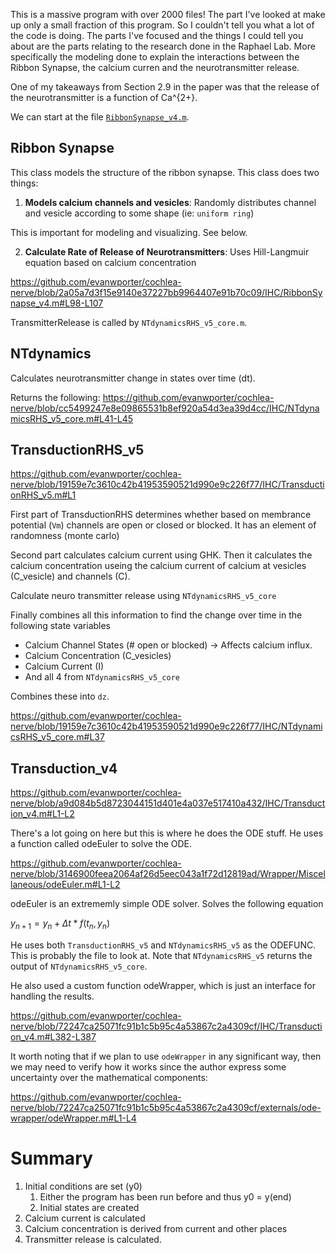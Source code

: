 This is a massive program with over 2000 files! The part I've looked at make up only a small fraction of this program. So I couldn't tell you what a lot of the code is doing. The parts I've focused and the things I could tell you about are the parts relating to the research done in the Raphael Lab. More specifically the modeling done to explain the interactions between the Ribbon Synapse, the calcium curren and the neurotransmitter release.

One of my takeaways from Section 2.9 in the paper was that the release of the neurotransmitter is a function of Ca^{2+}.

We can start at the file [`RibbonSynapse_v4.m`](https://github.com/evanwporter/cochlea-nerve/blob/769ac0d265121edeef3496b53732817e2f28ef66/IHC/RibbonSynapse_v4.m#L66).

## Ribbon Synapse

This class models the structure of the ribbon synapse. This class does two things:

1) **Models calcium channels and vesicles**: Randomly distributes channel and vesicle according to some shape (ie: `uniform ring`)

This is important for modeling and visualizing. See below.


2) **Calculate Rate of Release of Neurotransmitters**: Uses Hill-Langmuir equation based on calcium concentration

https://github.com/evanwporter/cochlea-nerve/blob/2a05a7d3f15e9140e37227bb9964407e91b70c09/IHC/RibbonSynapse_v4.m#L98-L107

TransmitterRelease is called by `NTdynamicsRHS_v5_core.m`.

## NTdynamics

Calculates neurotransmitter change in states over time (dt).

Returns the following:
https://github.com/evanwporter/cochlea-nerve/blob/cc5499247e8e09865531b8ef920a54d3ea39d4cc/IHC/NTdynamicsRHS_v5_core.m#L41-L45


## TransductionRHS_v5

https://github.com/evanwporter/cochlea-nerve/blob/19159e7c3610c42b41953590521d990e9c226f77/IHC/TransductionRHS_v5.m#L1

First part of TransductionRHS determines whether based on membrance potential (`Vm`) channels are open or closed or blocked. It has an element of randomness (monte carlo)

Second part calculates calcium current using GHK. Then it calculates the calcium concentration useing the calcium current of calcium at vesicles (C_vesicle) and channels (C).

Calculate neuro transmitter release using `NTdynamicsRHS_v5_core`

Finally combines all this information to find the change over time in the following state variables

* Calcium Channel States (# open or blocked)
    -> Affects calcium influx.
* Calcium Concentration (C_vesicles)
* Calcium Current (I)
* And all 4 from `NTdynamicsRHS_v5_core`

Combines these into `dz`.

https://github.com/evanwporter/cochlea-nerve/blob/19159e7c3610c42b41953590521d990e9c226f77/IHC/NTdynamicsRHS_v5_core.m#L37

## Transduction_v4

https://github.com/evanwporter/cochlea-nerve/blob/a9d084b5d8723044151d401e4a037e517410a432/IHC/Transduction_v4.m#L1-L2

There's a lot going on here but this is where he does the ODE stuff. He uses a function called odeEuler to solve the ODE.

https://github.com/evanwporter/cochlea-nerve/blob/3146900feea2064af26d5eec043a1f72d12819ad/Wrapper/Miscellaneous/odeEuler.m#L1-L2

odeEuler is an extrememly simple ODE solver. Solves the following equation

$y_{n+1} = y_n + \Delta t * f(t_n, y_n)$

He uses both `TransductionRHS_v5` and `NTdynamicsRHS_v5` as the ODEFUNC. This is probably the file to look at. Note that `NTdynamicsRHS_v5` returns the output of `NTdynamicsRHS_v5_core`.

He also used a custom function odeWrapper, which is just an interface for handling the results.

https://github.com/evanwporter/cochlea-nerve/blob/72247ca25071fc91b1c5b95c4a53867c2a4309cf/IHC/Transduction_v4.m#L382-L387

It worth noting that if we plan to use `odeWrapper` in any significant way, then we may need to verify how it works since the author express some uncertainty over the mathematical components:

https://github.com/evanwporter/cochlea-nerve/blob/72247ca25071fc91b1c5b95c4a53867c2a4309cf/externals/ode-wrapper/odeWrapper.m#L1-L4



# Summary

1. Initial conditions are set (y0)
    1. Either the program has been run before and thus y0 = y(end)
    2. Initial states are created
2. Calcium current is calculated
3. Calcium concentration is derived from current and other places
4. Transmitter release is calculated.


<!-- |-> NTdynamicsRHS_v5_core
|-> TransductionRHS_v5
|-> Transduction_v4
|-> Transduction_v4_multi
|-> Synapse
|-> setSynapseResult
|-> handleResult
|-> handleSynapseResult
|-> ANT / ANT_clamp
|-> oneANTjob / runANTmulti
|-> ex4_2_synapse -->
